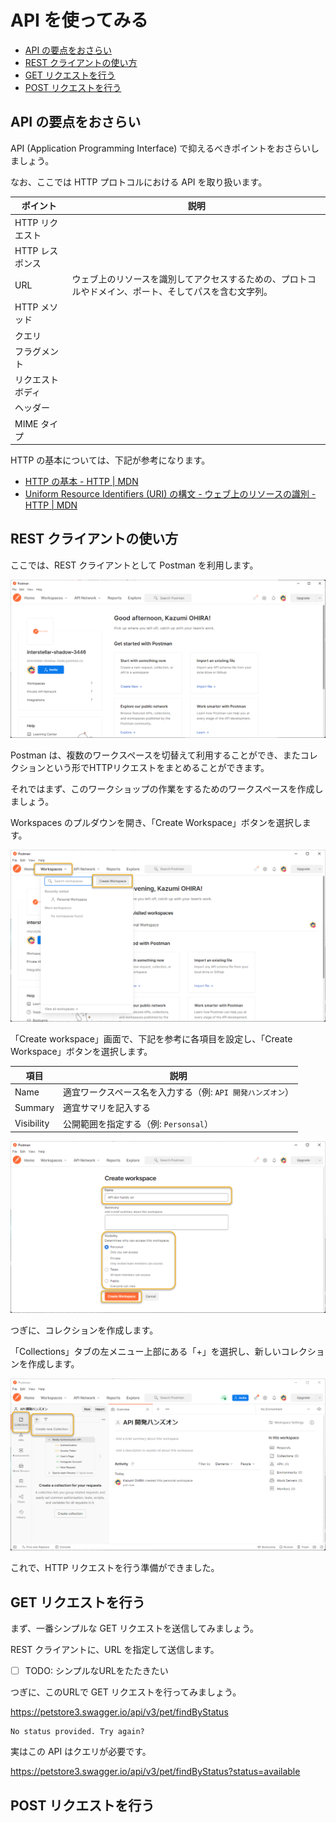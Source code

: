 # API を使ってみる

- [API の要点をおさらい](#api-の要点をおさらい)
- [REST クライアントの使い方](#rest-クライアントの使い方)
- [GET リクエストを行う](#get-リクエストを行う)
- [POST リクエストを行う](#post-リクエストを行う)

## API の要点をおさらい

API (Application Programming Interface) で抑えるべきポイントをおさらいしましょう。

なお、ここでは HTTP プロトコルにおける API を取り扱います。

| ポイント | 説明 |
|----|----|
| HTTP リクエスト | |
| HTTP レスポンス | |
| URL | ウェブ上のリソースを識別してアクセスするための、プロトコルやドメイン、ポート、そしてパスを含む文字列。 |
| HTTP メソッド | |
| クエリ |  |
| フラグメント | |
| リクエストボディ | |
| ヘッダー | |
| MIME タイプ | |

HTTP の基本については、下記が参考になります。

- [HTTP の基本 - HTTP | MDN](https://developer.mozilla.org/ja/docs/Web/HTTP/Basics_of_HTTP)
- [Uniform Resource Identifiers (URI) の構文 - ウェブ上のリソースの識別 - HTTP | MDN](https://developer.mozilla.org/ja/docs/Web/HTTP/Basics_of_HTTP/Identifying_resources_on_the_Web#syntax_of_uniform_resource_identifiers_uris)

## REST クライアントの使い方

ここでは、REST クライアントとして Postman を利用します。

![Postman](./images/postman_getting-started.png)

Postman は、複数のワークスペースを切替えて利用することができ、またコレクションという形でHTTPリクエストをまとめることができます。

それではまず、このワークショップの作業をするためのワークスペースを作成しましょう。

Workspaces のプルダウンを開き、「Create Workspace」ボタンを選択します。

![Postman: 新しいワークスペースを作成する](./images/postman_create-workspace_001.png)

「Create workspace」画面で、下記を参考に各項目を設定し、「Create Workspace」ボタンを選択します。

| 項目 | 説明 |
|----|----|
| Name | 適宜ワークスペース名を入力する（例: `API 開発ハンズオン`） |
| Summary | 適宜サマリを記入する |
| Visibility | 公開範囲を指定する（例: `Personsal`） |

![Postman: 新しいワークスペースの設定項目を入力し、作成する](./images/postman_create-workspace_002.png)

つぎに、コレクションを作成します。

「Collections」タブの左メニュー上部にある「+」を選択し、新しいコレクションを作成します。

![Postman: 新しいコレクションを作成する](./images/postman_create-new-collection_001.png)

これで、HTTP リクエストを行う準備ができました。

## GET リクエストを行う

まず、一番シンプルな GET リクエストを送信してみましょう。

REST クライアントに、URL を指定して送信します。

- [ ] TODO: シンプルなURLをたたきたい

つぎに、このURLで GET リクエストを行ってみましょう。

https://petstore3.swagger.io/api/v3/pet/findByStatus

```
No status provided. Try again?
```

実はこの API はクエリが必要です。

https://petstore3.swagger.io/api/v3/pet/findByStatus?status=available

## POST リクエストを行う

